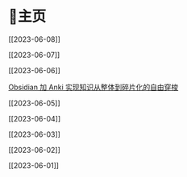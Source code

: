 # 🏡主页

[[2023-06-08]]

[[2023-06-07]]

[[2023-06-06]]

[Obsidian 加 Anki 实现知识从整体到碎片化的自由穿梭](Obsidian%20%E5%8A%A0%20Anki%20%E5%AE%9E%E7%8E%B0%E7%9F%A5%E8%AF%86%E4%BB%8E%E6%95%B4%E4%BD%93%E5%88%B0%E7%A2%8E%E7%89%87%E5%8C%96%E7%9A%84%E8%87%AA%E7%94%B1%E7%A9%BF%E6%A2%AD.md)

[[2023-06-05]]

[[2023-06-04]]

[[2023-06-03]]

[[2023-06-02]]

[[2023-06-01]]